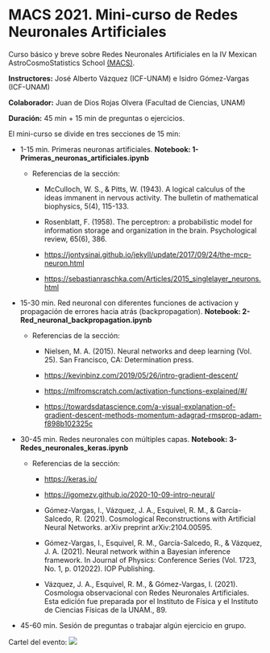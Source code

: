 # MACS 2021. Mini-curso de Redes Neuronales Artificiales

Curso básico y breve sobre Redes Neuronales Artificiales en la IV Mexican AstroCosmoStatistics School [(MACS)](http://fisica.ugto.mx/~events/macss/?fbclid=IwAR1UObd3h7WdAYEb3mFOGypAjqXY1LJH3dJ1x24dMrvGoWeiDskgK2vECDc).

**Instructores:** José Alberto Vázquez (ICF-UNAM) e Isidro Gómez-Vargas (ICF-UNAM)

**Colaborador:** Juan de Dios Rojas Olvera (Facultad de Ciencias, UNAM)

**Duración:** 45 min + 15 min de preguntas o ejercicios. 

El mini-curso se divide en tres secciones de 15 min:

- 1-15 min. Primeras neuronas artificiales. **Notebook: 1-Primeras_neuronas_artificiales.ipynb**
	- Referencias de la sección:
		- McCulloch, W. S., & Pitts, W. (1943). A logical calculus of the ideas immanent in nervous activity. The bulletin of mathematical biophysics, 5(4), 115-133. 

		- Rosenblatt, F. (1958). The perceptron: a probabilistic model for information storage and organization in the brain. Psychological review, 65(6), 386.

		- https://jontysinai.github.io/jekyll/update/2017/09/24/the-mcp-neuron.html

		- https://sebastianraschka.com/Articles/2015_singlelayer_neurons.html 

- 15-30 min. Red neuronal con diferentes funciones de activacion y propagación de errores hacia atrás (backpropagation). **Notebook: 2-Red_neuronal_backpropagation.ipynb**
	- Referencias de la sección:
		- Nielsen, M. A. (2015). Neural networks and deep learning (Vol. 25). San Francisco, CA: Determination press.

    	- https://kevinbinz.com/2019/05/26/intro-gradient-descent/

    	- https://mlfromscratch.com/activation-functions-explained/#/

    	- https://towardsdatascience.com/a-visual-explanation-of-gradient-descent-methods-momentum-adagrad-rmsprop-adam-f898b102325c


- 30-45 min. Redes neuronales con múltiples capas. **Notebook: 3-Redes_neuronales_keras.ipynb**
	- Referencias de la sección:
		- https://keras.io/

		- https://igomezv.github.io/2020-10-09-intro-neural/

		- Gómez-Vargas, I., Vázquez, J. A., Esquivel, R. M., & García-Salcedo, R. (2021). Cosmological Reconstructions with Artificial Neural Networks. arXiv preprint arXiv:2104.00595.

		- Gómez-Vargas, I., Esquivel, R. M., García-Salcedo, R., & Vázquez, J. A. (2021). Neural network within a Bayesian inference framework. In Journal of Physics: Conference Series (Vol. 1723, No. 1, p. 012022). IOP Publishing.

		- Vázquez, J. A., Esquivel, R. M., & Gómez-Vargas, I. (2021). Cosmologıa observacional con Redes Neuronales Artificiales. Esta edición fue preparada por el Instituto de Física y el Instituto de Ciencias Físicas de la UNAM., 89.

- 45-60 min. Sesión de preguntas o trabajar algún ejercicio en grupo.

Cartel del evento:
![](https://github.com/igomezv/MACS_2021_neural_networks/blob/main/figures/macs.jpg)